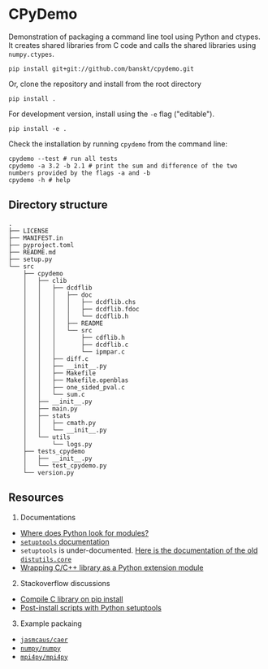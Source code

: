 # CPyDemo

Demonstration of packaging a command line tool using Python and ctypes.
It creates shared libraries from C code and calls the shared libraries using `numpy.ctypes`.
```
pip install git+git://github.com/banskt/cpydemo.git
```
Or, clone the repository and install from the root directory
```
pip install .
```
For development version, install using the `-e` flag ("editable").
```
pip install -e .
```

Check the installation by running `cpydemo` from the command line:
```
cpydemo --test # run all tests 
cpydemo -a 3.2 -b 2.1 # print the sum and difference of the two numbers provided by the flags -a and -b
cpydemo -h # help
```

## Directory structure
```
.
├── LICENSE
├── MANIFEST.in
├── pyproject.toml
├── README.md
├── setup.py
└── src
    ├── cpydemo
    │   ├── clib
    │   │   ├── dcdflib
    │   │   │   ├── doc
    │   │   │   │   ├── dcdflib.chs
    │   │   │   │   ├── dcdflib.fdoc
    │   │   │   │   └── dcdflib.h
    │   │   │   ├── README
    │   │   │   └── src
    │   │   │       ├── cdflib.h
    │   │   │       ├── dcdflib.c
    │   │   │       └── ipmpar.c
    │   │   ├── diff.c
    │   │   ├── __init__.py
    │   │   ├── Makefile
    │   │   ├── Makefile.openblas
    │   │   ├── one_sided_pval.c
    │   │   └── sum.c
    │   ├── __init__.py
    │   ├── main.py
    │   ├── stats
    │   │   ├── cmath.py
    │   │   └── __init__.py
    │   └── utils
    │       └── logs.py
    ├── tests_cpydemo
    │   ├── __init__.py
    │   └── test_cpydemo.py
    └── version.py
```

## Resources
1. Documentations
 - [Where does Python look for modules?](https://bic-berkeley.github.io/psych-214-fall-2016/sys_path.html)
 - [`setuptools` documentation](https://setuptools.readthedocs.io/en/latest/index.html)
 - `setuptools` is under-documented. [Here is the documentation of the old `distutils.core`](https://docs.python.org/3/distutils/apiref.html)
 - [Wrapping C/C++ library as a Python extension module](https://martinsosic.com/development/2016/02/08/wrapping-c-library-as-python-module.html)
2. Stackoverflow discussions
 - [Compile C library on pip install](https://stackoverflow.com/questions/47360113/compile-c-library-on-pip-install)
 - [Post-install scripts with Python setuptools](https://stackoverflow.com/questions/20288711/post-install-script-with-python-setuptools?answertab=votes#tab-top)
3. Example packaing
 - [`jasmcaus/caer`](https://github.com/jasmcaus/caer)
 - [`numpy/numpy`]()
 - [`mpi4py/mpi4py`](https://github.com/mpi4py/mpi4py)
